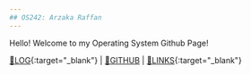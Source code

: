```yaml
---
## OS242: Arzaka Raffan
---
```

Hello! Welcome to my Operating System Github Page!

[📃LOG](TXT/mylog.txt){:target="_blank"} | [🤖GITHUB](https://github.com/ArzakaRaffan/os242/) | [🔗LINKS](LINKS/){:target="_blank"}
